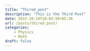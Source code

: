 ```yaml
---
title: "Thired_post"
description: "This is the Third Post"
date: 2022-10-19T10:03:50+05:30
url: /posts/thired_post/
categories:
    - Physics
    - Math
draft: false
---
```


